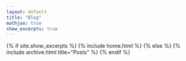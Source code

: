 ```yaml
---
layout: default
title: "Blog"
mathjax: true
show_excerpts: true
---
```


{% if site.show_excerpts %}
  {% include home.html %}
{% else %}
  {% include archive.html title="Posts" %}
{% endif %}
